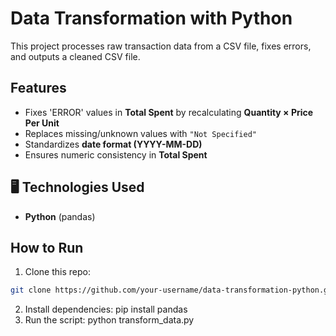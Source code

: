 # Data Transformation with Python
 
This project processes raw transaction data from a CSV file, fixes errors, and outputs a cleaned CSV file.  

## Features  
- Fixes 'ERROR' values in **Total Spent** by recalculating **Quantity × Price Per Unit**  
- Replaces missing/unknown values with `"Not Specified"`  
- Standardizes **date format (YYYY-MM-DD)**  
- Ensures numeric consistency in **Total Spent**  

## 🖥️ Technologies Used  
- **Python** (pandas)  

## How to Run  
1. Clone this repo:  
```bash
git clone https://github.com/your-username/data-transformation-python.git
```
2. Install dependencies:
   pip install pandas
3. Run the script:
   python transform_data.py
